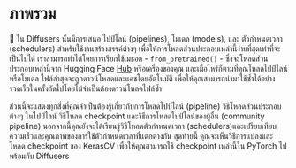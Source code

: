 <!--Copyright 2023 The HuggingFace Team. All rights reserved.

Licensed under the Apache License, Version 2.0 (the "License"); you may not use this file except in compliance with
the License. You may obtain a copy of the License at

http://www.apache.org/licenses/LICENSE-2.0

Unless required by applicable law or agreed to in writing, software distributed under the License is distributed on
an "AS IS" BASIS, WITHOUT WARRANTIES OR CONDITIONS OF ANY KIND, either express or implied. See the License for the
specific language governing permissions and limitations under the License.
-->

# ภาพรวม

🧨 ใน Diffusers นั้นมีการเสนอ ไปป์ไลน์ (pipelines), โมเดล (models), และ ตัวกำหนดเวลา (schedulers) สำหรับใช้งานสร้างสรรค์ต่างๆ เพื่อให้การโหลดส่วนประกอบเหล่านี้ง่ายที่สุดเท่าที่จะเป็นไปได้ เราสามารถทำได้โดยการเรียกใช้เมธอด - `from_pretrained()` - ซึ่งจะโหลดส่วนประกอบเหล่านี้จาก Hugging Face [Hub](https://huggingface.co/models?library=diffusers&sort=downloads) หรือเครื่องของคุณ และเมื่อไหร่ก็ตามที่คุณโหลดไปป์ไลน์หรือโมเดล ไฟล์ล่าสุดจะถูกดาวน์โหลดและแคชโดยอัตโนมัติ เพื่อให้คุณสามารถนำมาใช้ซ้ำได้อย่างรวดเร็วในครั้งถัดไปโดยไม่จำเป็นต้องดาวน์โหลดไฟล์ซ้ำ


ส่วนนี้จะแสดงทุกสิ่งที่คุณจำเป็นต้องรู้เกี่ยวกับการโหลดไปป์ไลน์ (pipeline) วิธีโหลดส่วนประกอบต่างๆ ในไปป์ไลน์ วิธีโหลด checkpoint และวิธีการโหลดไปป์ไลน์ของผู้อื่น (community pipeline) นอกจากนี้คุณยังจะได้เรียนรู้วิธีโหลดตัวกำหนดเวลา (schedulers)และเปรียบเทียบความเร็วและคุณภาพของการใช้ตัวกำหนดเวลาที่แตกต่างกัน สุดท้ายนี้ คุณจะเห็นวิธีการแปลงและโหลด checkpoint ของ KerasCV เพื่อให้คุณสามารถใช้ checkpoint เหล่านี้ใน PyTorch ไปพร้อมกับ Diffusers